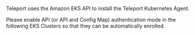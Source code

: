 Teleport uses the Amazon EKS API to install the Teleport Kubernetes Agent.

Please enable API (or API and Config Map) authentication mode in the following EKS Clusters so that they can be automatically enrolled.